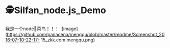 # 🕵Silfan_node.js_Demo
我是一个node🐣菜鸟！！！
![image](https://github.com/panacena/mengqu/blob/master/readme/Screenshot_2016-07-10-22-17- 15_zkk.com.mengqu.png)
